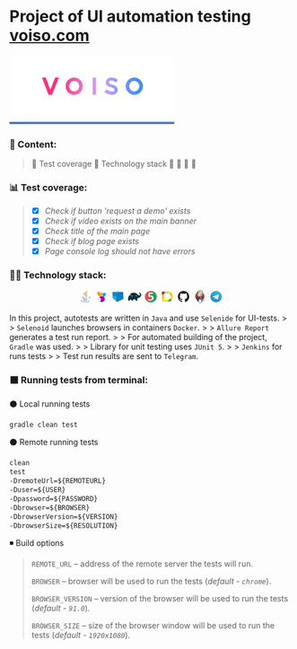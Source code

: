 # Project of UI automation testing <a target="_blank" href="https://voiso.com/">voiso.com</a>
![](images/voiso.png)
### :pencil: Content:
> :pushpin: Test coverage
> :pushpin: Technology stack
> :pushpin:
> :pushpin:
> :pushpin:
> :pushpin:
### :bar_chart:	Test coverage:
> - [x] *Check if button 'request a demo' exists*
> - [x] *Check if video exists on the main banner*
> - [x] *Check title of the main page*
> - [x] *Check if blog page exists*
> - [x] *Page console log should not have errors*
### :woman_technologist: Technology stack:
<p  align="center">
<code><img width="5%" title="Java" src="images/Java.svg"></code>
<code><img width="5%" title="Selenide" src="images/Selenide.svg"></code>
<code><img width="5%" title="Selenoid" src="images/Selenoid.svg"></code>
<code><img width="5%" title="Gradle" src="images/Gradle.svg"></code>
<code><img width="5%" title="JUnit5" src="images/Junit5.svg"></code>
<code><img width="5%" title="Allure Report" src="images/Allure_Report.svg"></code>
<code><img width="5%" title="Github" src="images/GitHub.svg"></code>
<code><img width="5%" title="Jenkins" src="images/Jenkins.svg"></code>
<code><img width="5%" title="Telegram" src="images/Telegram.svg"></code>
</p>
 In this project, autotests are written in <code>Java</code> and use <code>Selenide</code> for UI-tests.
>
> <code>Selenoid</code> launches browsers in containers <code>Docker</code>.
>
> <code>Allure Report</code> generates a test run report.
>
> For automated building of the project, <code>Gradle</code> was used.
>
> Library for unit testing uses <code>JUnit 5</code>.
>
> <code>Jenkins</code> for runs tests
>
> Test run results are sent to <code>Telegram</code>.

### :black_large_square: Running tests from terminal:
:black_circle:	Local running tests
```
gradle clean test
```
:black_circle:	Remote running tests
```
clean
test
-DremoteUrl=${REMOTEURL}
-Duser=${USER}
-Dpassword=${PASSWORD}
-Dbrowser=${BROWSER}
-DbrowserVersion=${VERSION}
-DbrowserSize=${RESOLUTION}
```
:black_medium_small_square:	Build options
> <code>REMOTE_URL</code> – address of the remote server the tests will run.
>
> <code>BROWSER</code> – browser will be used to run the tests  (_default - <code>chrome</code>_).
>
> <code>BROWSER_VERSION</code> – version of the browser will be used to run the tests (_default - <code>91.0</code>_).
>
> <code>BROWSER_SIZE</code> – size of the browser window will be used to run the tests (_default - <code>1920x1080</code>_).


